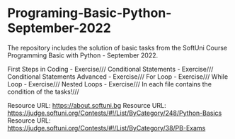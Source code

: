 # Programing-Basic-Python-September-2022

The repository includes the solution of basic tasks from the SoftUni Course Programming Basic with Python - September 2022.

First Steps in Coding - Exercise///
Conditional Statements - Exercise///
Conditional Statements Advanced - Exercise///
For Loop - Exercise///
While Loop - Exercise///
Nested Loops - Exercise///
In each file contains the condition of the tasks!///

Resource URL: https://about.softuni.bg
Resource URL: https://judge.softuni.org/Contests/#!/List/ByCategory/248/Python-Basics
Resource URL: https://judge.softuni.org/Contests/#!/List/ByCategory/38/PB-Exams
